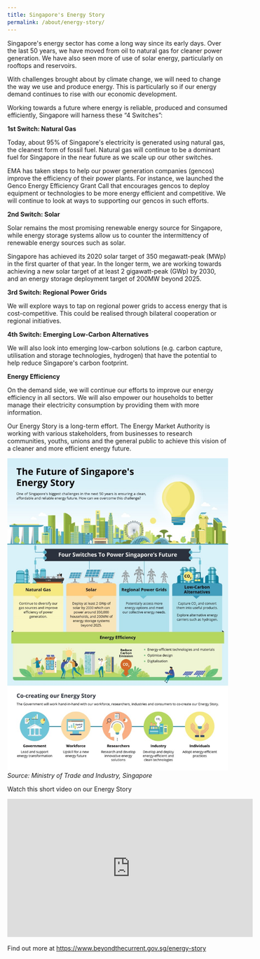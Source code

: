 ```yaml
---
title: Singapore's Energy Story
permalink: /about/energy-story/
---
```

Singapore's energy sector has come a long way since its early days. Over the last 50 years, we have moved from oil to natural gas for cleaner power generation. We have also seen more of use of solar energy, particularly on rooftops and reservoirs.

With challenges brought about by climate change, we will need to change the way we use and produce energy. This is particularly so if our energy demand continues to rise with our economic development.

Working towards a future where energy is reliable, produced and consumed efficiently, Singapore will harness these “4 Switches”:

**1st Switch: Natural Gas**  

Today, about 95% of Singapore's electricity is generated using natural gas, the cleanest form of fossil fuel. Natural gas will continue to be a dominant fuel for Singapore in the near future as we scale up our other switches. 

EMA has taken steps to help our power generation companies (gencos) improve the efficiency of their power plants. For instance, we launched the Genco Energy Efficiency Grant Call that encourages gencos to deploy equipment or technologies to be more energy efficient and competitive. We will continue to look at ways to supporting our gencos in such efforts.

**2nd Switch: Solar**  

Solar remains the most promising renewable energy source for Singapore, while energy storage systems allow us to counter the intermittency of renewable energy sources such as solar.

Singapore has achieved its 2020 solar target of 350 megawatt-peak (MWp) in the first quarter of that year. In the longer term, we are working towards achieving a new solar target of at least 2 gigawatt-peak (GWp) by 2030, and an energy storage deployment target of 200MW beyond 2025.

**3rd Switch: Regional Power Grids**  

We will explore ways to tap on regional power grids to access energy that is cost-competitive. This could be realised through bilateral cooperation or regional initiatives.

**4th Switch: Emerging Low-Carbon Alternatives**  

We will also look into emerging low-carbon solutions (e.g. carbon capture, utilisation and storage technologies, hydrogen) that have the potential to help reduce Singapore's carbon footprint.

**Energy Efficiency**

On the demand side, we will continue our efforts to improve our energy efficiency in all sectors. We will also empower our households to better manage their electricity consumption by providing them with more information.

Our Energy Story is a long-term effort. The Energy Market Authority is working with various stakeholders, from businesses to research communities, youths, unions and the general public to achieve this vision of a cleaner and more efficient energy future.

![Future Singapore Energy Story Infographic](/images/about/Future-SG-Energy-Story-Infographic_20191029.jpg)
*Source: Ministry of Trade and Industry, Singapore*

Watch this short video on our Energy Story
<iframe width="560" height="315" src="https://www.youtube.com/embed/WVzvLXUwcUs" frameborder="0" allowfullscreen="" allow="accelerometer; autoplay; encrypted-media; gyroscope; picture-in-picture"></iframe>

Find out more at <a href="https://www.beyondthecurrent.gov.sg/energy-story" target="_blank">https://www.beyondthecurrent.gov.sg/energy-story</a>
